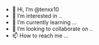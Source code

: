 - 👋 Hi, I’m @tenxx10
- 👀 I’m interested in ..
- 🌱 I’m currently learning ...
- 💞️ I’m looking to collaborate on ..
- 📫 How to reach me ...

